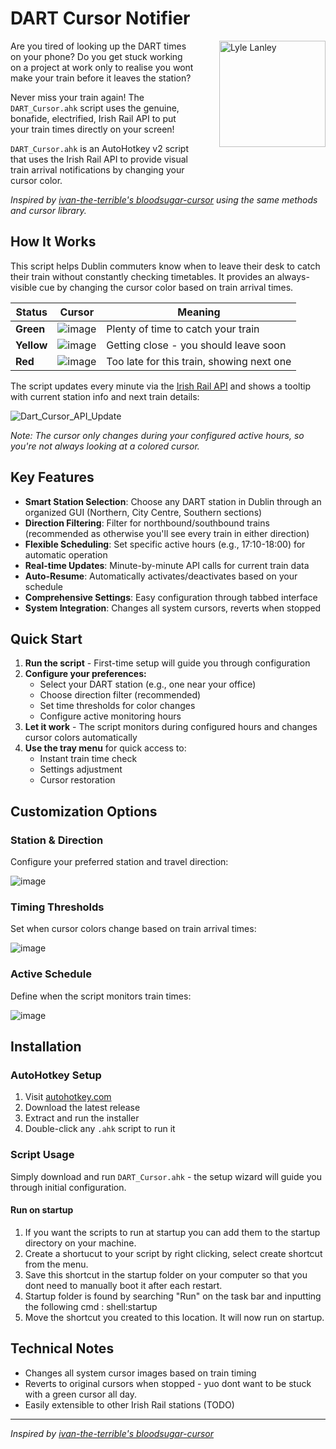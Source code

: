 # DART Cursor Notifier

<div align="left">
<img src="https://github.com/user-attachments/assets/70ecc62a-2056-403d-8a0a-ebeb2d82e827" alt="Lyle Lanley" width="170" align="right" style="margin-left: 40px; margin-bottom: 40px;"/>

Are you tired of looking up the DART times on your phone? Do you get stuck working on a project at work only to realise you wont make your train before it leaves the station?

Never miss your train again! The `DART_Cursor.ahk` script uses the genuine, bonafide, electrified, Irish Rail API to put your train times directly on your screen! 

`DART_Cursor.ahk` is an AutoHotkey v2 script that uses the Irish Rail API to provide visual train arrival notifications by changing your cursor color. 

</div>

*Inspired by [ivan-the-terrible's bloodsugar-cursor](https://github.com/ivan-the-terrible/bloodsugar-cursor) using the same methods and cursor library.*

## How It Works

This script helps Dublin commuters know when to leave their desk to catch their train without constantly checking timetables. It provides an always-visible cue by changing the cursor color based on train arrival times.

| Status | Cursor | Meaning |
|--------|---------|---------|
| **Green** | ![image](https://github.com/user-attachments/assets/0d4e52aa-705a-4e59-afb6-5bd1fe9648c8) | Plenty of time to catch your train |
| **Yellow** | ![image](https://github.com/user-attachments/assets/a47af124-a86a-40e4-8962-9e6e27298c1c) | Getting close - you should leave soon |
| **Red** | ![image](https://github.com/user-attachments/assets/49026965-10dc-441a-bb4d-0547756dae46) | Too late for this train, showing next one |

The script updates every minute via the [Irish Rail API](https://api.irishrail.ie/realtime/) and shows a tooltip with current station info and next train details:

![Dart_Cursor_API_Update](https://github.com/user-attachments/assets/f3ae050a-828a-4461-85b3-474f06cf4064)

*Note: The cursor only changes during your configured active hours, so you're not always looking at a colored cursor.*

## Key Features

- **Smart Station Selection**: Choose any DART station in Dublin through an organized GUI (Northern, City Centre, Southern sections)
- **Direction Filtering**: Filter for northbound/southbound trains (recommended as otherwise you'll see every train in either direction)
- **Flexible Scheduling**: Set specific active hours (e.g., 17:10-18:00) for automatic operation
- **Real-time Updates**: Minute-by-minute API calls for current train data
- **Auto-Resume**: Automatically activates/deactivates based on your schedule
- **Comprehensive Settings**: Easy configuration through tabbed interface
- **System Integration**: Changes all system cursors, reverts when stopped

## Quick Start

1. **Run the script** - First-time setup will guide you through configuration
2. **Configure your preferences:**
   - Select your DART station (e.g., one near your office)
   - Choose direction filter (recommended)
   - Set time thresholds for color changes
   - Configure active monitoring hours
3. **Let it work** - The script monitors during configured hours and changes cursor colors automatically
4. **Use the tray menu** for quick access to:
   - Instant train time check
   - Settings adjustment
   - Cursor restoration

## Customization Options
### Station & Direction
Configure your preferred station and travel direction:

![image](https://github.com/user-attachments/assets/a3cfca46-e041-4126-822b-e57bbb070b84)

### Timing Thresholds
Set when cursor colors change based on train arrival times:

![image](https://github.com/user-attachments/assets/4072a7a4-7d95-4e64-b578-b3306b4aab5e)

### Active Schedule
Define when the script monitors train times:

![image](https://github.com/user-attachments/assets/b49da87b-8e66-42ca-a8b1-fb638bc1d5d9)

## Installation

### AutoHotkey Setup
1. Visit [autohotkey.com](https://www.autohotkey.com)
2. Download the latest release
3. Extract and run the installer
4. Double-click any `.ahk` script to run it

### Script Usage
Simply download and run `DART_Cursor.ahk` - the setup wizard will guide you through initial configuration.

#### Run on startup 
1. If you want the scripts to run at startup you can add them to the startup directory on your machine.
2. Create a shortucut to your script by right clicking, select create shortcut from the menu.
4. Save this shortcut in the startup folder on your computer so that you dont need to manually boot it after each restart.
5. Startup folder is found by searching "Run" on the task bar and inputting the following cmd : shell:startup
6. Move the shortcut you created to this location. It will now run on startup. 

## Technical Notes
- Changes all system cursor images based on train timing
- Reverts to original cursors when stopped - yuo dont want to be stuck with a green cursor all day. 
- Easily extensible to other Irish Rail stations (TODO)

---
*Inspired by [ivan-the-terrible's bloodsugar-cursor](https://github.com/ivan-the-terrible/bloodsugar-cursor)*

